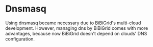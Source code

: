 # Dnsmasq

Using dnsmasq became necessary due to BiBiGrid's multi-cloud development. 
However, managing dns by BiBiGrid comes with more advantages, because now BiBiGrid doesn't depend on clouds' DNS configuration.